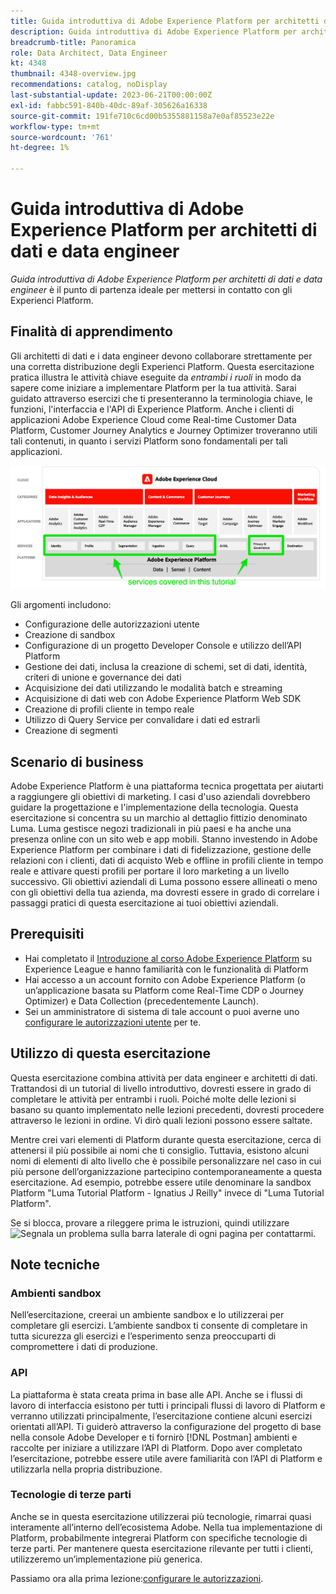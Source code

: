 ```yaml
---
title: Guida introduttiva di Adobe Experience Platform per architetti di dati e data engineer
description: Guida introduttiva di Adobe Experience Platform per architetti di dati e data engineer.
breadcrumb-title: Panoramica
role: Data Architect, Data Engineer
kt: 4348
thumbnail: 4348-overview.jpg
recommendations: catalog, noDisplay
last-substantial-update: 2023-06-21T00:00:00Z
exl-id: fabbc591-840b-40dc-89af-305626a16338
source-git-commit: 191fe710c6cd00b5355881158a7e0af85523e22e
workflow-type: tm+mt
source-wordcount: '761'
ht-degree: 1%

---
```


# Guida introduttiva di Adobe Experience Platform per architetti di dati e data engineer

<!--5min-->

_Guida introduttiva di Adobe Experience Platform per architetti di dati e data engineer_ è il punto di partenza ideale per mettersi in contatto con gli Experienci Platform.


<!--How do we address ETL-->

## Finalità di apprendimento

Gli architetti di dati e i data engineer devono collaborare strettamente per una corretta distribuzione degli Experienci Platform. Questa esercitazione pratica illustra le attività chiave eseguite da _entrambi i ruoli_ in modo da sapere come iniziare a implementare Platform per la tua attività. Sarai guidato attraverso esercizi che ti presenteranno la terminologia chiave, le funzioni, l&#39;interfaccia e l&#39;API di Experience Platform. Anche i clienti di applicazioni Adobe Experience Cloud come Real-time Customer Data Platform, Customer Journey Analytics e Journey Optimizer troveranno utili tali contenuti, in quanto i servizi Platform sono fondamentali per tali applicazioni.

![Marketecture di Adobe Experience Cloud che evidenzia i servizi Platform descritti in questo tutorial: identità, profilo, segmentazione, acquisizione, query e governance](assets/marketecture.png)

Gli argomenti includono:

* Configurazione delle autorizzazioni utente
* Creazione di sandbox
* Configurazione di un progetto Developer Console e utilizzo dell’API Platform
* Gestione dei dati, inclusa la creazione di schemi, set di dati, identità, criteri di unione e governance dei dati
* Acquisizione dei dati utilizzando le modalità batch e streaming
* Acquisizione di dati web con Adobe Experience Platform Web SDK
* Creazione di profili cliente in tempo reale
* Utilizzo di Query Service per convalidare i dati ed estrarli
* Creazione di segmenti

## Scenario di business

Adobe Experience Platform è una piattaforma tecnica progettata per aiutarti a raggiungere gli obiettivi di marketing. I casi d&#39;uso aziendali dovrebbero guidare la progettazione e l&#39;implementazione della tecnologia. Questa esercitazione si concentra su un marchio al dettaglio fittizio denominato Luma. Luma gestisce negozi tradizionali in più paesi e ha anche una presenza online con un sito web e app mobili. Stanno investendo in Adobe Experience Platform per combinare i dati di fidelizzazione, gestione delle relazioni con i clienti, dati di acquisto Web e offline in profili cliente in tempo reale e attivare questi profili per portare il loro marketing a un livello successivo. Gli obiettivi aziendali di Luma possono essere allineati o meno con gli obiettivi della tua azienda, ma dovresti essere in grado di correlare i passaggi pratici di questa esercitazione ai tuoi obiettivi aziendali.

## Prerequisiti

* Hai completato il [Introduzione al corso Adobe Experience Platform](https://experienceleague.adobe.com/?recommended=ExperiencePlatform-U-1-2020.1&amp;lang=it) su Experience League e hanno familiarità con le funzionalità di Platform
* Hai accesso a un account fornito con Adobe Experience Platform (o un’applicazione basata su Platform come Real-Time CDP o Journey Optimizer) e Data Collection (precedentemente Launch).
* Sei un amministratore di sistema di tale account o puoi averne uno [configurare le autorizzazioni utente](configure-permissions.md) per te.

## Utilizzo di questa esercitazione

Questa esercitazione combina attività per data engineer e architetti di dati. Trattandosi di un tutorial di livello introduttivo, dovresti essere in grado di completare le attività per entrambi i ruoli. Poiché molte delle lezioni si basano su quanto implementato nelle lezioni precedenti, dovresti procedere attraverso le lezioni in ordine. Vi dirò quali lezioni possono essere saltate.

Mentre crei vari elementi di Platform durante questa esercitazione, cerca di attenersi il più possibile ai nomi che ti consiglio. Tuttavia, esistono alcuni nomi di elementi di alto livello che è possibile personalizzare nel caso in cui più persone dell’organizzazione partecipino contemporaneamente a questa esercitazione. Ad esempio, potrebbe essere utile denominare la sandbox Platform &quot;Luma Tutorial Platform - Ignatius J Reilly&quot; invece di &quot;Luma Tutorial Platform&quot;.

Se si blocca, provare a rileggere prima le istruzioni, quindi utilizzare ![Segnala un problema](https://experienceleague.adobe.com/assets/img/feedback.svg) sulla barra laterale di ogni pagina per contattarmi.

## Note tecniche

### Ambienti sandbox

Nell’esercitazione, creerai un ambiente sandbox e lo utilizzerai per completare gli esercizi. L’ambiente sandbox ti consente di completare in tutta sicurezza gli esercizi e l’esperimento senza preoccuparti di compromettere i dati di produzione.

### API

La piattaforma è stata creata prima in base alle API. Anche se i flussi di lavoro di interfaccia esistono per tutti i principali flussi di lavoro di Platform e verranno utilizzati principalmente, l’esercitazione contiene alcuni esercizi orientati all’API. Ti guiderò attraverso la configurazione del progetto di base nella console Adobe Developer e ti fornirò [!DNL Postman] ambienti e raccolte per iniziare a utilizzare l’API di Platform. Dopo aver completato l’esercitazione, potrebbe essere utile avere familiarità con l’API di Platform e utilizzarla nella propria distribuzione.

### Tecnologie di terze parti

Anche se in questa esercitazione utilizzerai più tecnologie, rimarrai quasi interamente all’interno dell’ecosistema Adobe. Nella tua implementazione di Platform, probabilmente integrerai Platform con specifiche tecnologie di terze parti. Per mantenere questa esercitazione rilevante per tutti i clienti, utilizzeremo un’implementazione più generica.

Passiamo ora alla prima lezione:[configurare le autorizzazioni](configure-permissions.md).
